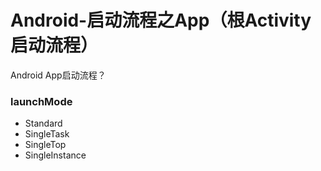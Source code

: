 # Android-启动流程之App（根Activity启动流程）

Android App启动流程？

### launchMode

- Standard
- SingleTask
- SingleTop
- SingleInstance